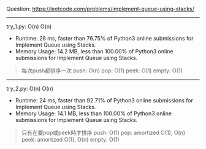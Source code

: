 Question: https://leetcode.com/problems/implement-queue-using-stacks/

---

try_1.py: O(n) O(n)
* Runtime: 28 ms, faster than 76.75% of Python3 online submissions for Implement Queue using Stacks.
* Memory Usage: 14.2 MB, less than 100.00% of Python3 online submissions for Implement Queue using Stacks.

> 每次push都排序一次
> push: O(n)
> pop: O(1)
> peek: O(1)
> empty: O(1)

---

try_2.py: O(n)  O(n)
* Runtime: 24 ms, faster than 92.71% of Python3 online submissions for Implement Queue using Stacks.
* Memory Usage: 14.1 MB, less than 100.00% of Python3 online submissions for Implement Queue using Stacks.

> 只有在要pop或peek時才排序
> push: O(1)
> pop: amortized O(1), O(n)
> peek: amortized O(1), O(n)
> empty: O(1)
